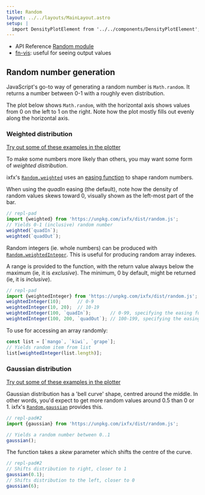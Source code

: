 ```yaml
---
title: Random
layout: ../../layouts/MainLayout.astro
setup: |
  import DensityPlotElement from '../../components/DensityPlotElement';
---
```


<script type="module" hoist>
  import '/src/components/ReplPad';
  import '/src/loader';
  import '/src/components/DensityPlotElement';
  import {weightedInteger, weighted, gaussian} from '/node_modules/ixfx/dist/random.js';
  import {Easings} from '/node_modules/ixfx/dist/modulation.js';
  window.weightedInteger = weightedInteger;
  window.weighted = weighted;
  window.Easings = Easings;
  window.gaussian = gaussian;
  importEl(
    `plot1`, 
    `density-plot-element`, {
      fn: "Math.random()"
  });
  importEl(
    `plot2`, 
    `density-plot-element`, {
      fn: "weighted('quadIn')",
      editable: true
  });
  importEl(
    `plot-gaussian`, 
    `density-plot-element`, {
      fn: "gaussian()",
      editable: true
  });
</script>

<div class="tip">
<ul>
<li>API Reference <a href="https://clinth.github.io/ixfx/modules/Random.html">Random module</a></li>
<li><a href="https://fn-vis.pages.dev/1/#H4sIAARX3mQAAzWMQQ6CMBAAv7LhQpsYileN3jn4AjGhsaVU7bZ2FyUh/F1NZE5zmTkXPqSYGWZ4W+8GtgYW6HMMUA7MiXZKjZjurrrGoPzUT8p4YpU1mhiqG5X7Fslyg2zzSz+EkIcjzC0CpEh8skTaWbG+RfcctWmwk/LbLZttXf8E/hSXD2v+IIiQAAAA">fn-vis</a>: useful for seeing output values</li>
</ul>
</div>


## Random number generation

JavaScript's go-to way of generating a random number is `Math.random`. It returns a number between 0-1 with a roughly even distribution.

The plot below shows `Math.random`, with the horizontal axis shows values from 0 on the left to 1 on the right. Note how the plot mostly fills out evenly along the horizontal axis.

<!-- 
<density-plot-element id="plot1" view="linear" client:visible fn="weightedInteger(10);" /> -->

<div id="plot1"></div>

### Weighted distribution

<div class="tip">
<a href="https://fn-vis.pages.dev/1/#H4sIAARX3mQAAzWMQQ6CMBAAv7LhQpsYileN3jn4AjGhsaVU7bZ2FyUh/F1NZE5zmTkXPqSYGWZ4W+8GtgYW6HMMUA7MiXZKjZjurrrGoPzUT8p4YpU1mhiqG5X7Fslyg2zzSz+EkIcjzC0CpEh8skTaWbG+RfcctWmwk/LbLZttXf8E/hSXD2v+IIiQAAAA">Try out some of these examples in the plotter</a>
</div><p></p>

To make some numbers more likely than others, you may want some form of _weighted distribution_. 

ixfx's [`Random.weighted`](https://clinth.github.io/ixfx/modules/Random.html#weighted) uses an [easing function](../../modulation/easing/) to shape random numbers.

When using the _quadIn_ easing (the default), note how the density of random values skews toward 0, visually shown as the left-most part of the bar.

<div id="plot2"></div>

```js
// repl-pad
import {weighted} from 'https://unpkg.com/ixfx/dist/random.js';
// Yields 0-1 (inclusive) random number
weighted(`quadIn`);
weighted(`quadOut`);
```

Random integers (ie. whole numbers) can be produced with [`Random.weightedInteger`](https://clinth.github.io/ixfx/modules/Random.html#weightedInteger). This is useful for producing random array indexes.

A range is provided to the function, with the return value always below the maximum (ie, it is _exclusive_). The minimum, 0 by default, might be returned (ie, it is _inclusive_).

```js
// repl-pad
import {weightedInteger} from 'https://unpkg.com/ixfx/dist/random.js';
weightedInteger(10);      // 0-9
weightedInteger(10, 20);  // 10-19
weightedInteger(100, `quadIn`);       // 0-99, specifying the easing function
weightedInteger(100, 200, `quadOut`); // 100-199, specifying the easing function
```

To use for accessing an array randomly:
```js
const list = [`mango`, `kiwi`, `grape`];
// Yields random item from list
list[weightedInteger(list.length)];
```

### Gaussian distribution

<div class="tip">
<a href="https://fn-vis.pages.dev/1/#H4sIAPRW3mQAA1WPzQrCMBCEX2XZiy1Eo9eK3j34BLaHYNMabX7obqUQ8u6mooJ72hm+GZhLROtbjRWGwTMmEdEp+9MCjTNs1IBVTGJBCaucaTVxZtaYGvEWi91kwtjgR4YIvZqIjHKQoBu9hdWNOVAl5eTCo99cvZVm7mbZGmI5Ktd6u7nTal870nxyrMenGoqiPBwh1g4geOKzJlK9Lr7dRVlmPonddrs88DnMI/5GNS8ZCjbg5gAAAA==">Try out some of these examples in the plotter</a>
</div><p></p>

Gaussian distribution has a 'bell curve' shape, centred around the middle. In other words, you'd expect to get more random values around 0.5 than 0 or 1. ixfx's [`Random.gaussian`](https://clinth.github.io/ixfx/modules/Random.html#gaussian) provides this.

<div id="plot-gaussian"></div>

```js
// repl-pad#2
import {gaussian} from 'https://unpkg.com/ixfx/dist/random.js';

// Yields a random number between 0..1
gaussian();
```

The function takes a _skew_ parameter which shifts the centre of the curve.

```js
// repl-pad#2
// Shifts distribution to right, closer to 1
gaussian(0.1);
// Shifts distribution to the left, closer to 0
gaussian(6);
```

